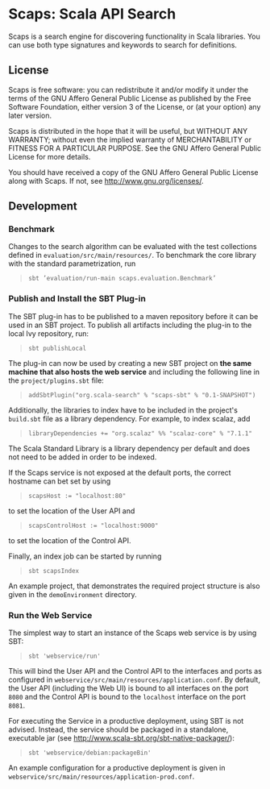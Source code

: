 # Scaps: Scala API Search

Scaps is a search engine for discovering functionality in Scala libraries. You can use both type signatures and keywords to search for definitions.

## License

Scaps is free software: you can redistribute it and/or modify
it under the terms of the GNU Affero General Public License as published by
the Free Software Foundation, either version 3 of the License, or
(at your option) any later version.

Scaps is distributed in the hope that it will be useful,
but WITHOUT ANY WARRANTY; without even the implied warranty of
MERCHANTABILITY or FITNESS FOR A PARTICULAR PURPOSE.  See the
GNU Affero General Public License for more details.

You should have received a copy of the GNU Affero General Public License
along with Scaps.  If not, see http://www.gnu.org/licenses/.

## Development

### Benchmark

Changes to the search algorithm can be evaluated with the test collections defined in `evaluation/src/main/resources/`. To benchmark the core library with the standard parametrization, run

> `sbt ’evaluation/run-main scaps.evaluation.Benchmark’`

### Publish and Install the SBT Plug-in

The SBT plug-in has to be published to a maven repository before it can be used in an SBT project. To publish all artifacts including the plug-in to the local Ivy repository, run:

> `sbt publishLocal`

The plug-in can now be used by creating a new SBT project on **the same machine that also hosts the web service** and including the following line in the `project/plugins.sbt` file:

> `addSbtPlugin("org.scala-search" % "scaps-sbt" % "0.1-SNAPSHOT")`

Additionally, the libraries to index have to be included in the project's `build.sbt` file as a library dependency. For example, to index scalaz, add

> `libraryDependencies += "org.scalaz" %% "scalaz-core" % "7.1.1"`

The Scala Standard Library is a library dependency per default and does not need to be added in order to be indexed.

If the Scaps service is not exposed at the default ports, the correct hostname can bet set by using

> `scapsHost := "localhost:80"`

to set the location of the User API and

> `scapsControlHost := "localhost:9000"`

to set the location of the Control API.

Finally, an index job can be started by running

> `sbt scapsIndex`

An example project, that demonstrates the required project structure is also given in the `demoEnvironment` directory.

### Run the Web Service

The simplest way to start an instance of the Scaps web service is by using SBT:

> `sbt 'webservice/run'`

This will bind the User API and the Control API to the interfaces and ports as configured in `webservice/src/main/resources/application.conf`. By default, the User API (including the Web UI) is bound to all interfaces on the port `8080` and the Control API is bound to the `localhost` interface on the port `8081`.

For executing the Service in a productive deployment, using SBT is not advised. Instead, the service should be packaged in a standalone, executable jar (see http://www.scala-sbt.org/sbt-native-packager/):

> `sbt 'webservice/debian:packageBin'`

An example configuration for a productive deployment is given in `webservice/src/main/resources/application-prod.conf`.